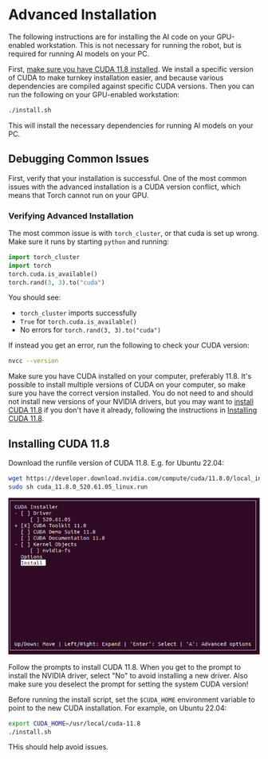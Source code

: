 # Advanced Installation

The following instructions are for installing the AI code on your GPU-enabled workstation. This is not necessary for running the robot, but is required for running AI models on your PC.

First, [make sure you have CUDA 11.8 installed](#installing-cuda-11.8). We install a specific version of CUDA to make turnkey installation easier, and because various dependencies are compiled against specific CUDA versions. Then you can run the following on your GPU-enabled workstation:

```bash
./install.sh
```

This will install the necessary dependencies for running AI models on your PC.

## Debugging Common Issues

First, verify that your installation is successful. One of the most common issues with the advanced installation is a CUDA version conflict, which means that Torch cannot run on your GPU.

### Verifying Advanced Installation

The most common issue is with `torch_cluster`, or that cuda is set up wrong. Make sure it runs by starting `python` and running:

```python
import torch_cluster
import torch
torch.cuda.is_available()
torch.rand(3, 3).to("cuda")
```

You should see:

- `torch_cluster` imports successfully
- `True` for `torch.cuda.is_available()`
- No errors for `torch.rand(3, 3).to("cuda")`

If instead you get an error, run the following to check your CUDA version:

```bash
nvcc --version
```

Make sure you have CUDA installed on your computer, preferably 11.8. It's possible to install multiple versions of CUDA on your computer, so make sure you have the correct version installed. You do not need to and should not install new versions of your NVIDIA drivers, but you may want to [install CUDA 11.8](https://developer.nvidia.com/cuda-11.8-download-archive) if you don't have it already, following the instructions in [Installing CUDA 11.8](#installing-cuda-11.8).

## Installing CUDA 11.8

Download the runfile version of CUDA 11.8. E.g. for Ubuntu 22.04:

```bash
wget https://developer.download.nvidia.com/compute/cuda/11.8.0/local_installers/cuda_11.8.0_520.61.05_linux.run
sudo sh cuda_11.8.0_520.61.05_linux.run
```

![CUDA Installation](images/cuda_install.png)

Follow the prompts to install CUDA 11.8. When you get to the prompt to install the NVIDIA driver, select "No" to avoid installing a new driver. Also make sure you deselect the prompt for setting the system CUDA version!

Before running the install script, set the `$CUDA_HOME` environment variable to point to the new CUDA installation. For example, on Ubuntu 22.04:

```bash
export CUDA_HOME=/usr/local/cuda-11.8
./install.sh
```

THis should help avoid issues.
